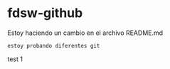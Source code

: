 # fdsw-github

Estoy haciendo un cambio en el archivo README.md

```
estoy probando diferentes git
```

test 1
